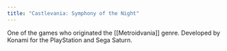 ```yaml
---
title: "Castlevania: Symphony of the Night"
---
```

One of the games who originated the [[Metroidvania]] genre. Developed by Konami for the PlayStation and Sega Saturn.